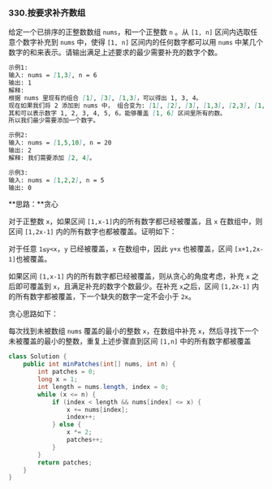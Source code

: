 ### 330.按要求补齐数组

给定一个已排序的正整数数组 `nums`，和一个正整数 `n` 。从 `[1, n]` 区间内选取任意个数字补充到 `nums` 中，使得 `[1, n]` 区间内的任何数字都可以用 `nums` 中某几个数字的和来表示。请输出满足上述要求的最少需要补充的数字个数。

``` markdown
示例1:
输入: nums = [1,3], n = 6
输出: 1 
解释:
根据 nums 里现有的组合 [1], [3], [1,3]，可以得出 1, 3, 4。
现在如果我们将 2 添加到 nums 中， 组合变为: [1], [2], [3], [1,3], [2,3], [1,2,3]。
其和可以表示数字 1, 2, 3, 4, 5, 6，能够覆盖 [1, 6] 区间里所有的数。
所以我们最少需要添加一个数字。

示例2:
输入: nums = [1,5,10], n = 20
输出: 2
解释: 我们需要添加 [2, 4]。

示例3:
输入: nums = [1,2,2], n = 5
输出: 0
```



**思路：**贪心

对于正整数 `x`，如果区间 `[1,x-1]`内的所有数字都已经被覆盖，且 `x` 在数组中，则区间 `[1,2x-1]` 内的所有数字也都被覆盖。证明如下：

对于任意 `1≤y<x`，`y` 已经被覆盖，`x` 在数组中，因此 `y+x` 也被覆盖，区间 `[x+1,2x-1]`也被覆盖。

如果区间 `[1,x-1]` 内的所有数字都已经被覆盖，则从贪心的角度考虑，补充 `x` 之后即可覆盖到 `x`，且满足补充的数字个数最少。在补充 `x`之后，区间 `[1,2x-1]` 内的所有数字都被覆盖，下一个缺失的数字一定不会小于 `2x`。

贪心思路如下：

每次找到未被数组 `nums` 覆盖的最小的整数 `x`，在数组中补充 `x`，然后寻找下一个未被覆盖的最小的整数，重复上述步骤直到区间 `[1,n]` 中的所有数字都被覆盖

``` java
class Solution {
    public int minPatches(int[] nums, int n) {
        int patches = 0;
        long x = 1;
        int length = nums.length, index = 0;
        while (x <= n) {
            if (index < length && nums[index] <= x) {
                x += nums[index];
                index++;
            } else {
                x *= 2;
                patches++;
            }
        }
        return patches;
    }
}
```

